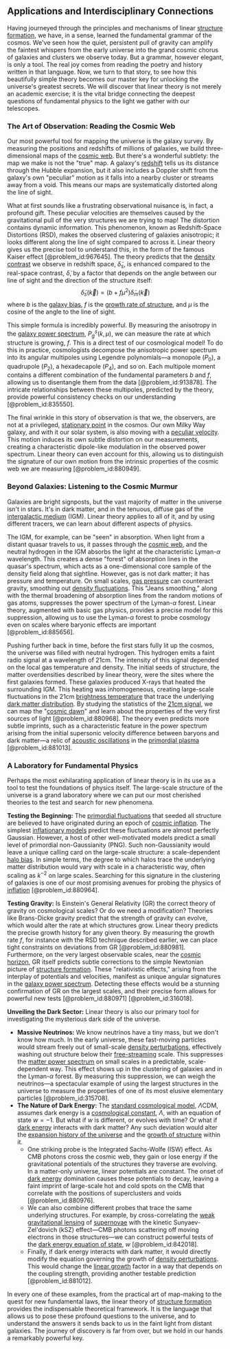 ## Applications and Interdisciplinary Connections

Having journeyed through the principles and mechanisms of linear [structure formation](@article_id:157747), we have, in a sense, learned the fundamental grammar of the cosmos. We've seen how the quiet, persistent pull of gravity can amplify the faintest whispers from the early universe into the grand cosmic chorus of galaxies and clusters we observe today. But a grammar, however elegant, is only a tool. The real joy comes from reading the poetry and history written in that language. Now, we turn to that story, to see how this beautifully simple theory becomes our master key for unlocking the universe's greatest secrets. We will discover that linear theory is not merely an academic exercise; it is the vital bridge connecting the deepest questions of fundamental physics to the light we gather with our telescopes.

### The Art of Observation: Reading the Cosmic Web

Our most powerful tool for mapping the universe is the galaxy survey. By measuring the positions and redshifts of millions of galaxies, we build three-dimensional maps of the [cosmic web](@article_id:161548). But there's a wonderful subtlety: the map we make is not the "true" map. A galaxy's [redshift](@article_id:159451) tells us its distance through the Hubble expansion, but it also includes a Doppler shift from the galaxy's own "peculiar" motion as it falls into a nearby cluster or streams away from a void. This means our maps are systematically distorted along the line of sight.

What at first sounds like a frustrating observational nuisance is, in fact, a profound gift. These peculiar velocities are themselves caused by the gravitational pull of the very structures we are trying to map! The distortion contains dynamic information. This phenomenon, known as Redshift-Space Distortions (RSD), makes the observed clustering of galaxies anisotropic; it looks different along the line of sight compared to across it. Linear theory gives us the precise tool to understand this, in the form of the famous Kaiser effect [@problem_id:967645]. The theory predicts that the [density contrast](@article_id:157454) we observe in redshift space, $\tilde{\delta}_s$, is enhanced compared to the real-space contrast, $\tilde{\delta}$, by a factor that depends on the angle between our line of sight and the direction of the structure itself:
$$
\tilde{\delta}_s(\vec{k}) = (b + f\mu^2)\tilde{\delta}_m(\vec{k})
$$
where $b$ is the [galaxy bias](@article_id:157019), $f$ is the [growth rate of structure](@article_id:159187), and $\mu$ is the cosine of the angle to the line of sight.

This simple formula is incredibly powerful. By measuring the anisotropy in the [galaxy power spectrum](@article_id:160571), $P_g^s(k, \mu)$, we can measure the rate at which structure is growing, $f$. This is a direct test of our cosmological model! To do this in practice, cosmologists decompose the anisotropic power spectrum into its angular multipoles using Legendre polynomials—a monopole ($P_0$), a quadrupole ($P_2$), a hexadecapole ($P_4$), and so on. Each multipole moment contains a different combination of the fundamental parameters $b$ and $f$, allowing us to disentangle them from the data [@problem_id:913878]. The intricate relationships between these multipoles, predicted by the theory, provide powerful consistency checks on our understanding [@problem_id:835550].

The final wrinkle in this story of observation is that we, the observers, are not at a privileged, [stationary point](@article_id:163866) in the cosmos. Our own Milky Way galaxy, and with it our solar system, is also moving with a [peculiar velocity](@article_id:157470). This motion induces its own subtle distortion on our measurements, creating a characteristic dipole-like modulation in the observed power spectrum. Linear theory can even account for this, allowing us to distinguish the signature of our own motion from the intrinsic properties of the cosmic web we are measuring [@problem_id:880949].

### Beyond Galaxies: Listening to the Cosmic Murmur

Galaxies are bright signposts, but the vast majority of matter in the universe isn't in stars. It's in dark matter, and in the tenuous, diffuse gas of the [intergalactic medium](@article_id:157148) (IGM). Linear theory applies to all of it, and by using different tracers, we can learn about different aspects of physics.

The IGM, for example, can be "seen" in absorption. When light from a distant quasar travels to us, it passes through the [cosmic web](@article_id:161548), and the neutral hydrogen in the IGM absorbs the light at the characteristic Lyman-$\alpha$ wavelength. This creates a dense "forest" of absorption lines in the quasar's spectrum, which acts as a one-dimensional core sample of the density field along that sightline. However, gas is not dark matter; it has pressure and temperature. On small scales, [gas pressure](@article_id:140203) can counteract gravity, smoothing out [density fluctuations](@article_id:143046). This "Jeans smoothing," along with the thermal broadening of absorption lines from the random motions of gas atoms, suppresses the power spectrum of the Lyman-$\alpha$ forest. Linear theory, augmented with basic gas physics, provides a precise model for this suppression, allowing us to use the Lyman-$\alpha$ forest to probe cosmology even on scales where baryonic effects are important [@problem_id:885656].

Pushing further back in time, before the first stars fully lit up the cosmos, the universe was filled with neutral hydrogen. This hydrogen emits a faint radio signal at a wavelength of 21cm. The intensity of this signal depended on the local gas temperature and density. The initial seeds of structure, the matter overdensities described by linear theory, were the sites where the first galaxies formed. These galaxies produced X-rays that heated the surrounding IGM. This heating was inhomogeneous, creating large-scale fluctuations in the 21cm [brightness temperature](@article_id:260665) that trace the underlying [dark matter distribution](@article_id:160847). By studying the statistics of the [21cm signal](@article_id:158561), we can map the "[cosmic dawn](@article_id:157164)" and learn about the properties of the very first sources of light [@problem_id:880968]. The theory even predicts more subtle imprints, such as a characteristic feature in the power spectrum arising from the initial supersonic velocity difference between baryons and dark matter—a relic of [acoustic oscillations](@article_id:160660) in the [primordial plasma](@article_id:161257) [@problem_id:881013].

### A Laboratory for Fundamental Physics

Perhaps the most exhilarating application of linear theory is in its use as a tool to test the foundations of physics itself. The large-scale structure of the universe is a grand laboratory where we can put our most cherished theories to the test and search for new phenomena.

**Testing the Beginning:** The [primordial fluctuations](@article_id:157972) that seeded all structure are believed to have originated during an epoch of [cosmic inflation](@article_id:156104). The simplest [inflationary models](@article_id:160872) predict these fluctuations are almost perfectly Gaussian. However, a host of other well-motivated models predict a small level of primordial non-Gaussianity (PNG). Such non-Gaussianity would leave a unique calling card on the large-scale structure: a scale-dependent [halo bias](@article_id:161054). In simple terms, the degree to which halos trace the underlying matter distribution would vary with scale in a characteristic way, often scaling as $k^{-2}$ on large scales. Searching for this signature in the clustering of galaxies is one of our most promising avenues for probing the physics of [inflation](@article_id:160710) [@problem_id:880964].

**Testing Gravity:** Is Einstein's General Relativity (GR) the correct theory of gravity on cosmological scales? Or do we need a modification? Theories like Brans-Dicke gravity predict that the strength of gravity can evolve, which would alter the rate at which structures grow. Linear theory predicts the precise growth history for any given theory. By measuring the growth rate $f$, for instance with the RSD technique described earlier, we can place tight constraints on deviations from GR [@problem_id:880981]. Furthermore, on the very largest observable scales, near the [cosmic horizon](@article_id:157215), GR itself predicts subtle corrections to the simple Newtonian picture of [structure formation](@article_id:157747). These "relativistic effects," arising from the interplay of potentials and velocities, manifest as unique angular signatures in the [galaxy power spectrum](@article_id:160571). Detecting these effects would be a stunning confirmation of GR on the largest scales, and their precise form allows for powerful new tests [@problem_id:880971] [@problem_id:316018].

**Unveiling the Dark Sector:** Linear theory is also our primary tool for investigating the mysterious dark side of the universe.
*   **Massive Neutrinos:** We know neutrinos have a tiny mass, but we don't know how much. In the early universe, these fast-moving particles would stream freely out of small-scale [density perturbations](@article_id:159052), effectively washing out structure below their [free-streaming](@article_id:159012) scale. This suppresses the [matter power spectrum](@article_id:160913) on small scales in a predictable, scale-dependent way. This effect shows up in the clustering of galaxies and in the Lyman-$\alpha$ forest. By measuring this suppression, we can weigh the neutrinos—a spectacular example of using the largest structures in the universe to measure the properties of one of its most elusive elementary particles [@problem_id:315708].
*   **The Nature of Dark Energy:** The [standard cosmological model](@article_id:159339), $\Lambda$CDM, assumes dark energy is a [cosmological constant](@article_id:158803), $\Lambda$, with an equation of state $w=-1$. But what if $w$ is different, or evolves with time? Or what if [dark energy](@article_id:160629) interacts with dark matter? Any such deviation would alter the [expansion history of the universe](@article_id:161532) and the [growth of structure](@article_id:158033) within it.
    *   One striking probe is the Integrated Sachs-Wolfe (ISW) effect. As CMB photons cross the cosmic web, they gain or lose energy if the gravitational potentials of the structures they traverse are evolving. In a matter-only universe, linear potentials are constant. The onset of [dark energy](@article_id:160629) domination causes these potentials to decay, leaving a faint imprint of large-scale hot and cold spots on the CMB that correlate with the positions of superclusters and voids [@problem_id:880976].
    *   We can also combine different probes that trace the same underlying structures. For example, by cross-correlating the [weak gravitational lensing](@article_id:159721) of [supernovae](@article_id:161279) with the kinetic Sunyaev-Zel'dovich (kSZ) effect—CMB photons scattering off moving electrons in those structures—we can construct powerful tests of the [dark energy equation of state](@article_id:157623), $w$ [@problem_id:842018].
    *   Finally, if dark energy interacts with dark matter, it would directly modify the equation governing the growth of [density perturbations](@article_id:159052). This would change the [linear growth](@article_id:157059) factor in a way that depends on the coupling strength, providing another testable prediction [@problem_id:881012].

In every one of these examples, from the practical art of map-making to the quest for new fundamental laws, the linear theory of [structure formation](@article_id:157747) provides the indispensable theoretical framework. It is the language that allows us to pose these profound questions to the universe, and to understand the answers it sends back to us in the faint light from distant galaxies. The journey of discovery is far from over, but we hold in our hands a remarkably powerful key.